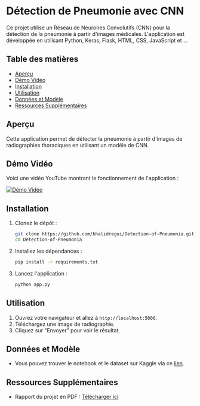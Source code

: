 # Détection de Pneumonie avec CNN

Ce projet utilise un Réseau de Neurones Convolutifs (CNN) pour la détection de la pneumonie à partir d'images médicales. L'application est développée en utilisant Python, Keras, Flask, HTML, CSS, JavaScript et ...

## Table des matières
- [Aperçu](#aperçu)
- [Démo Vidéo](#démo-vidéo)
- [Installation](#installation)
- [Utilisation](#utilisation)
- [Données et Modèle](#données-et-modèle)
- [Ressources Supplémentaires](#ressources-supplémentaires)

## Aperçu
Cette application permet de détecter la pneumonie à partir d'images de radiographies thoraciques en utilisant un modèle de CNN.

## Démo Vidéo
Voici une vidéo YouTube montrant le fonctionnement de l'application :

[![Démo Vidéo](https://img.youtube.com/vi/DpVXIpUGNoE/maxresdefault.jpg)](https://www.youtube.com/watch?v=DpVXIpUGNoE)

## Installation
1. Clonez le dépôt :
    ```sh
    git clone https://github.com/khalidregui/Detection-of-Pneumonia.git
    cd Detection-of-Pneumonia
    ```

2. Installez les dépendances :
    ```sh
    pip install -r requirements.txt
    ```

3. Lancez l'application :
    ```sh
    python app.py
    ```

## Utilisation
1. Ouvrez votre navigateur et allez à `http://localhost:5000`.
2. Téléchargez une image de radiographie.
3. Cliquez sur "Envoyer" pour voir le résultat.

## Données et Modèle
- Vous pouvez trouver le notebook et le dataset sur Kaggle via ce [lien](https://www.kaggle.com/code/khalidregui/r-seaux-de-neurones-convolutifs-pour-le-traitement).

## Ressources Supplémentaires
- Rapport du projet en PDF : [Télécharger ici](https://www.votre_lien_pdf.com/rapport_projet.pdf)


